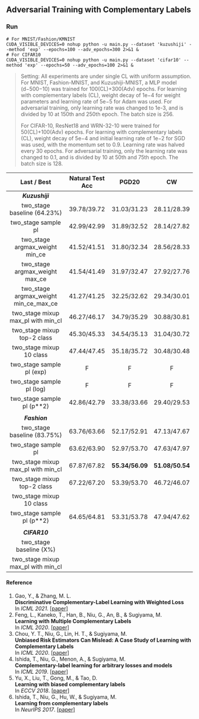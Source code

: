 ## Adversarial Training with Complementary Labels

### Run

```shell
# For MNIST/Fashion/KMNIST
CUDA_VISIBLE_DEVICES=0 nohup python -u main.py --dataset 'kuzushiji' --method 'exp' --epochs=100 --adv_epochs=300 2>&1 & 
# For CIFAR10
CUDA_VISIBLE_DEVICES=0 nohup python -u main.py --dataset 'cifar10' --method 'exp' --epochs=50 --adv_epochs=100 2>&1 & 
```

> Setting: All experiments are under single CL with uniform assumption. For MNIST, Fashion-MNIST, and Kuzushiji-MNIST, a MLP model (d−500−10) was trained for 100(CL)+300(Adv) epochs. For learning with complementary labels (CL), weight decay of 1e−4 for weight parameters and learning rate of 5e−5 for Adam was used. For adversarial training, only learning rate was changed to 1e-3, and is divided by 10 at 150th and 250th epoch. The batch size is 256. 
>
> For CIFAR-10, ResNet18 and WRN-32-10 were trained for 50(CL)+100(Adv) epochs. For learning with complementary labels (CL), weight decay of 5e−4 and initial learning rate of 1e−2 for SGD was used, with the momentum set to 0.9. Learning rate was halved every 30 epochs. For adversarial training, only the learning rate was changed to 0.1, and is divided by 10 at 50th and 75th epoch. The batch size is 128.

|              Last / Best              | Natural Test Acc |      PGD20      |       CW        |
| :-----------------------------------: | :--------------: | :-------------: | :-------------: |
|            ***Kuzushiji***            |                  |                 |                 |
|      two_stage baseline (64.23%)      |   39.78/39.72    |   31.03/31.23   |   28.11/28.39   |
|          two_stage sample pl          |   42.99/42.99    |   31.89/32.52   |   28.14/27.82   |
|    two_stage argmax_weight min_ce     |   41.52/41.51    |   31.80/32.34   |   28.56/28.33   |
|    two_stage argmax_weight max_ce     |   41.54/41.49    |   31.97/32.47   |   27.92/27.76   |
| two_stage argmax_weight min_ce_max_ce |   41.27/41.25    |   32.25/32.62   |   29.34/30.01   |
|  two_stage mixup max_pl with min_cl   |   46.27/46.17    |   34.79/35.29   |   30.88/30.81   |
|      two_stage mixup top-2 class      |   45.30/45.33    |   34.54/35.13   |   31.04/30.72   |
|       two_stage mixup 10 class        |   47.44/47.45    |   35.18/35.72   |   30.48/30.48   |
|       two_stage sample pl (exp)       |        F         |        F        |        F        |
|       two_stage sample pl (log)       |        F         |        F        |        F        |
|      two_stage sample pl (p**2)       |   42.86/42.79    |   33.38/33.66   |   29.40/29.53   |
|                                       |                  |                 |                 |
|             ***Fashion***             |                  |                 |                 |
|      two_stage baseline (83.75%)      |   63.76/63.66    |   52.17/52.91   |   47.13/47.67   |
|          two_stage sample pl          |   63.62/63.90    |   52.97/53.70   |   47.63/47.97   |
|  two_stage mixup max_pl with min_cl   |   67.87/67.82    | **55.34/56.09** | **51.08/50.54** |
|      two_stage mixup top-2 class      |   67.22/67.20    |   53.39/53.70   |   46.72/46.07   |
|       two_stage mixup 10 class        |                  |                 |                 |
|      two_stage sample pl (p**2)       |   64.65/64.81    |   53.31/53.78   |   47.94/47.62   |
|                                       |                  |                 |                 |
|             ***CIFAR10***             |                  |                 |                 |
|        two_stage baseline (X%)        |                  |                 |                 |
|  two_stage mixup max_pl with min_cl   |                  |                 |                 |



#### Reference

1. Gao, Y., & Zhang, M. L.<br>**Discriminative Complementary-Label Learning with Weighted Loss**<br>In *ICML 2021*. [[paper]](http://proceedings.mlr.press/v139/gao21d/gao21d.pdf)
2. Feng, L., Kaneko, T., Han, B., Niu, G., An, B., & Sugiyama, M.<br>**Learning with Multiple Complementary Labels**<br>In *ICML 2020*. [[paper]](https://arxiv.org/abs/1912.12927v3)
1. Chou, Y. T., Niu, G., Lin, H. T., & Sugiyama, M.<br>**Unbiased Risk Estimators Can Mislead: A Case Study of Learning with Complementary Labels**<br>In *ICML 2020*. [[paper]](https://arxiv.org/abs/2007.02235)
2. Ishida, T., Niu, G., Menon, A., & Sugiyama, M.<br>**Complementary-label learning for arbitrary losses and models**<br>In *ICML 2019*. [[paper]](https://arxiv.org/abs/1810.04327)
3. Yu, X., Liu, T., Gong, M., & Tao, D.<br>**Learning with biased complementary labels**<br>In *ECCV 2018*. [[paper]](https://arxiv.org/abs/1711.09535)
4. Ishida, T., Niu, G., Hu, W., & Sugiyama, M.<br>**Learning from complementary labels**<br>In *NeurIPS 2017*. [[paper]](https://arxiv.org/abs/1705.07541)

